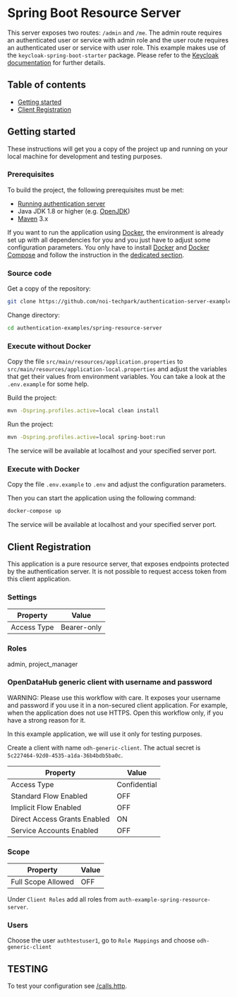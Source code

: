 Spring Boot Resource Server
===========================

This server exposes two routes: `/admin` and `/me`.
The admin route requires an authenticated user or service with admin role and the user route requires an authenticated user or service with user role.
This example makes use of the `keycloak-spring-boot-starter` package. Please refer to the [Keycloak documentation](https://www.keycloak.org/docs/latest/securing_apps/#_spring_boot_adapter) for further details.

## Table of contents

- [Getting started](#getting-started)
- [Client Registration](#client-registration)

## Getting started

These instructions will get you a copy of the project up and running
on your local machine for development and testing purposes.

### Prerequisites

To build the project, the following prerequisites must be met:

- [Running authentication server](https://github.com/noi-techpark/authentication-server)
- Java JDK 1.8 or higher (e.g. [OpenJDK](https://openjdk.java.net/))
- [Maven](https://maven.apache.org/) 3.x

If you want to run the application using [Docker](https://www.docker.com/), the environment is already set up with all dependencies for you and you just have to adjust some configuration parameters. You only have to install [Docker](https://www.docker.com/) and [Docker Compose](https://docs.docker.com/compose/) and follow the instruction in the [dedicated section](#execute-with-docker).

### Source code

Get a copy of the repository:

```bash
git clone https://github.com/noi-techpark/authentication-server-examples.git
```

Change directory:

```bash
cd authentication-examples/spring-resource-server
```

### Execute without Docker

Copy the file `src/main/resources/application.properties` to `src/main/resources/application-local.properties` and adjust the variables that get their values from environment variables. You can take a look at the `.env.example` for some help.

Build the project:

```bash
mvn -Dspring.profiles.active=local clean install
```

Run the project:

```bash
mvn -Dspring.profiles.active=local spring-boot:run
```

The service will be available at localhost and your specified server port.

### Execute with Docker

Copy the file `.env.example` to `.env` and adjust the configuration parameters.

Then you can start the application using the following command:

```bash
docker-compose up
```

The service will be available at localhost and your specified server port.

## Client Registration

This application is a pure resource server, that exposes endpoints protected by the authentication server.
It is not possible to request access token from this client application.

### Settings

| Property                     | Value       |
| ---------------------------- | ----------- |
| Access Type                  | Bearer-only |

### Roles

admin, project_manager

### OpenDataHub generic client with username and password

WARNING: Please use this workflow with care. It exposes your username and password if you use it in a non-secured client application. For example, when the application does not use HTTPS. Open this workflow only, if you have a strong reason for it.

In this example application, we will use it only for testing purposes.

Create a client with name `odh-generic-client`. The actual secret is `5c227464-92d0-4535-a1da-36b4bdb5ba0c`.

| Property                     | Value        |
| ---------------------------- | ------------ |
| Access Type                  | Confidential |
| Standard Flow Enabled        | OFF          |
| Implicit Flow Enabled        | OFF          |
| Direct Access Grants Enabled | ON           |
| Service Accounts Enabled     | OFF          |

### Scope

| Property           | Value |
| ------------------ | ----- |
| Full Scope Allowed | OFF   |

Under `Client Roles` add all roles from `auth-example-spring-resource-server`.

### Users

Choose the user `authtestuser1`, go to `Role Mappings` and choose `odh-generic-client`

## TESTING
To test your configuration see [/calls.http](/calls.http).
